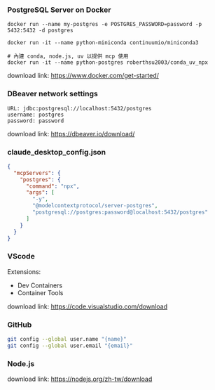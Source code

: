 ### PostgreSQL Server on Docker

```
docker run --name my-postgres -e POSTGRES_PASSWORD=password -p 5432:5432 -d postgres
```
```
docker run -it --name python-miniconda continuumio/miniconda3
```
```
# 內建 conda, node.js, uv 以提供 mcp 使用
docker run -it --name python-postgres roberthsu2003/conda_uv_npx
```
download link: https://www.docker.com/get-started/

### DBeaver network settings

```
URL: jdbc:postgresql://localhost:5432/postgres
username: postgres
password: password
```
download link: https://dbeaver.io/download/

### claude_desktop_config.json

```json
{
  "mcpServers": {
    "postgres": {
      "command": "npx",
      "args": [
        "-y",
        "@modelcontextprotocol/server-postgres",
        "postgresql://postgres:password@localhost:5432/postgres"
      ]
    }
  }
}
```

### VScode

Extensions:
* Dev Containers
* Container Tools

download link: https://code.visualstudio.com/download


### GitHub

``` bash
git config --global user.name "{name}"
git config --global user.email "{email}"
```

### Node.js

download link: https://nodejs.org/zh-tw/download
